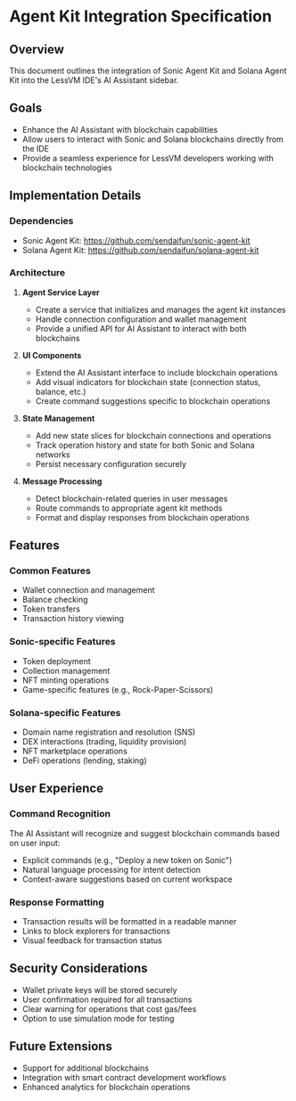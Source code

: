 # Agent Kit Integration Specification

## Overview
This document outlines the integration of Sonic Agent Kit and Solana Agent Kit into the LessVM IDE's AI Assistant sidebar.

## Goals
- Enhance the AI Assistant with blockchain capabilities
- Allow users to interact with Sonic and Solana blockchains directly from the IDE
- Provide a seamless experience for LessVM developers working with blockchain technologies

## Implementation Details

### Dependencies
- Sonic Agent Kit: https://github.com/sendaifun/sonic-agent-kit
- Solana Agent Kit: https://github.com/sendaifun/solana-agent-kit

### Architecture

1. **Agent Service Layer**
   - Create a service that initializes and manages the agent kit instances
   - Handle connection configuration and wallet management
   - Provide a unified API for AI Assistant to interact with both blockchains

2. **UI Components**
   - Extend the AI Assistant interface to include blockchain operations
   - Add visual indicators for blockchain state (connection status, balance, etc.)
   - Create command suggestions specific to blockchain operations

3. **State Management**
   - Add new state slices for blockchain connections and operations
   - Track operation history and state for both Sonic and Solana networks
   - Persist necessary configuration securely

4. **Message Processing**
   - Detect blockchain-related queries in user messages
   - Route commands to appropriate agent kit methods
   - Format and display responses from blockchain operations

## Features

### Common Features
- Wallet connection and management
- Balance checking
- Token transfers
- Transaction history viewing

### Sonic-specific Features
- Token deployment
- Collection management
- NFT minting operations
- Game-specific features (e.g., Rock-Paper-Scissors)

### Solana-specific Features
- Domain name registration and resolution (SNS)
- DEX interactions (trading, liquidity provision)
- NFT marketplace operations
- DeFi operations (lending, staking)

## User Experience

### Command Recognition
The AI Assistant will recognize and suggest blockchain commands based on user input:
- Explicit commands (e.g., "Deploy a new token on Sonic")
- Natural language processing for intent detection
- Context-aware suggestions based on current workspace

### Response Formatting
- Transaction results will be formatted in a readable manner
- Links to block explorers for transactions
- Visual feedback for transaction status

## Security Considerations
- Wallet private keys will be stored securely
- User confirmation required for all transactions
- Clear warning for operations that cost gas/fees
- Option to use simulation mode for testing

## Future Extensions
- Support for additional blockchains
- Integration with smart contract development workflows
- Enhanced analytics for blockchain operations
